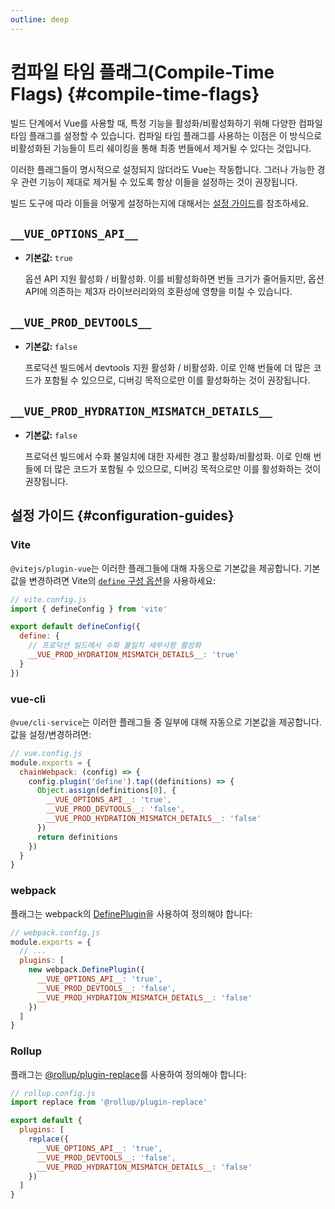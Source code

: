 ```yaml
---
outline: deep
---
```


# 컴파일 타임 플래그(Compile-Time Flags) {#compile-time-flags}

빌드 단계에서 Vue를 사용할 때, 특정 기능을 활성화/비활성화하기 위해 다양한 컴파일 타임 플래그를 설정할 수 있습니다. 컴파일 타임 플래그를 사용하는 이점은 이 방식으로 비활성화된 기능들이 트리 쉐이킹을 통해 최종 번들에서 제거될 수 있다는 것입니다.

이러한 플래그들이 명시적으로 설정되지 않더라도 Vue는 작동합니다. 그러나 가능한 경우 관련 기능이 제대로 제거될 수 있도록 항상 이들을 설정하는 것이 권장됩니다.

빌드 도구에 따라 이들을 어떻게 설정하는지에 대해서는 [설정 가이드](#configuration-guides)를 참조하세요.

## `__VUE_OPTIONS_API__`

- **기본값:** `true`

  옵션 API 지원 활성화 / 비활성화. 이를 비활성화하면 번들 크기가 줄어들지만, 옵션 API에 의존하는 제3자 라이브러리와의 호환성에 영향을 미칠 수 있습니다.

## `__VUE_PROD_DEVTOOLS__`

- **기본값:** `false`

  프로덕션 빌드에서 devtools 지원 활성화 / 비활성화. 이로 인해 번들에 더 많은 코드가 포함될 수 있으므로, 디버깅 목적으로만 이를 활성화하는 것이 권장됩니다.

## `__VUE_PROD_HYDRATION_MISMATCH_DETAILS__` <sup class="vt-badge" data-text="3.4+" />

- **기본값:** `false`

  프로덕션 빌드에서 수화 불일치에 대한 자세한 경고 활성화/비활성화. 이로 인해 번들에 더 많은 코드가 포함될 수 있으므로, 디버깅 목적으로만 이를 활성화하는 것이 권장됩니다.

## 설정 가이드 {#configuration-guides}

### Vite

`@vitejs/plugin-vue`는 이러한 플래그들에 대해 자동으로 기본값을 제공합니다. 기본값을 변경하려면 Vite의 [`define` 구성 옵션](https://vitejs.dev/config/shared-options.html#define)을 사용하세요:

```js
// vite.config.js
import { defineConfig } from 'vite'

export default defineConfig({
  define: {
    // 프로덕션 빌드에서 수화 불일치 세부사항 활성화
    __VUE_PROD_HYDRATION_MISMATCH_DETAILS__: 'true'
  }
})
```

### vue-cli

`@vue/cli-service`는 이러한 플래그들 중 일부에 대해 자동으로 기본값을 제공합니다. 값을 설정/변경하려면:

```js
// vue.config.js
module.exports = {
  chainWebpack: (config) => {
    config.plugin('define').tap((definitions) => {
      Object.assign(definitions[0], {
        __VUE_OPTIONS_API__: 'true',
        __VUE_PROD_DEVTOOLS__: 'false',
        __VUE_PROD_HYDRATION_MISMATCH_DETAILS__: 'false'
      })
      return definitions
    })
  }
}
```

### webpack

플래그는 webpack의 [DefinePlugin](https://webpack.js.org/plugins/define-plugin/)을 사용하여 정의해야 합니다:

```js
// webpack.config.js
module.exports = {
  // ...
  plugins: [
    new webpack.DefinePlugin({
      __VUE_OPTIONS_API__: 'true',
      __VUE_PROD_DEVTOOLS__: 'false',
      __VUE_PROD_HYDRATION_MISMATCH_DETAILS__: 'false'
    })
  ]
}
```

### Rollup

플래그는 [@rollup/plugin-replace](https://github.com/rollup/plugins/tree/master/packages/replace)를 사용하여 정의해야 합니다:

```js
// rollup.config.js
import replace from '@rollup/plugin-replace'

export default {
  plugins: [
    replace({
      __VUE_OPTIONS_API__: 'true',
      __VUE_PROD_DEVTOOLS__: 'false',
      __VUE_PROD_HYDRATION_MISMATCH_DETAILS__: 'false'
    })
  ]
}
```
